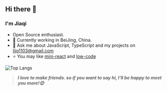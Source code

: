 ## Hi there 👋

### I'm Jiaqi

- Open Source enthusiast.
- 🌱 Currently working in BeiJing, China.
- 💬 Ask me about JavaScript, TypeScript and my projects on [lijq1103@gmail.com](mailto:lijq1103@gmail.com)
- ⭐ You may like [mini-react](https://github.com/gaearon-byte/mini-react) and [low-code](https://github.com/gaearon-byte/low-code_drag)

![Top Langs](https://github-readme-stats.vercel.app/api/top-langs/?username=wmasfoe&layout=compact)

> ***I love to make friends. so if you want to say hi, I'll be happy to meet you more!😊***
